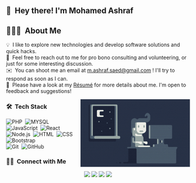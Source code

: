 ## 👋 &nbsp;Hey there! I'm Mohamed Ashraf

## 👨🏻‍💻 &nbsp;About Me

💡 &nbsp;I like to explore new technologies and develop software solutions and quick hacks.\
💬 &nbsp;Feel free to reach out to me for pro bono consulting and volunteering, or just for some interesting discussion.\
✉️ &nbsp;You can shoot me an email at m.ashraf.saed@gmail.com ! I'll try to respond as soon as I can.\
📄 &nbsp;Please have a look at my [Résumé](https://docs.google.com/document/d/1JFnii3QA5WXvz-NwgTSWmqoUomSsABWfEF6jneSPnxI/edit?usp=sharing) for more details about me. I'm open to feedback and suggestions!

<img alt="Night Coding" src="https://raw.githubusercontent.com/AVS1508/AVS1508/master/assets/Night-Coding.gif" align="right"/>

### 🛠 &nbsp;Tech Stack
![PHP](https://img.shields.io/badge/-php-333333?style=flat&logo=php)&nbsp;
![MYSQL](https://img.shields.io/badge/-mysql-333333?style=flat&logo=mysql)&nbsp;
![JavaScript](https://img.shields.io/badge/-JavaScript-333333?style=flat&logo=javascript)&nbsp;
![React](https://img.shields.io/badge/-React-333333?style=flat&logo=react)&nbsp;
![Node.js](https://img.shields.io/badge/-Node.js-333333?style=flat&logo=node.js)&nbsp;
![HTML](https://img.shields.io/badge/-HTML-333333?style=flat&logo=HTML5)&nbsp;
![CSS](https://img.shields.io/badge/-CSS-333333?style=flat&logo=CSS3&logoColor=1572B6)&nbsp;
![Bootstrap](https://img.shields.io/badge/-Bootstrap-333333?style=flat&logo=bootstrap&logoColor=563D7C)\
![Git](https://img.shields.io/badge/-Git-333333?style=flat&logo=git)&nbsp;
![GitHub](https://img.shields.io/badge/-GitHub-333333?style=flat&logo=github)&nbsp;

### 🤝🏻 &nbsp;Connect with Me

<p align="center">
<a href="https://www.linkedin.com/in/mohamedashrafelsaed/"><img src="https://img.shields.io/badge/Mohamed%20Ashraf?style=flat-square&logo=Linkedin&logoColor=white"/></a>
<a href="https://www.instagram.com/mohamed_ashraf_elsaed/"><img src="https://img.shields.io/badge/Mohamed%20Ashraf?style=flat-square&logo=Instagram&logoColor=white"/></a>
<a href="https://www.facebook.com/mohamed.ashrafelsaed201"><img src="https://img.shields.io/badge/Mohamed%20Ashraf?style=flat-square&logo=Facebook&logoColor=white"/></a>
<a href="https://twitter.com/MohammedElsaed_"><img src="https://img.shields.io/twitter/follow/MohammedElsaed_?label=Mohamed%20Ashraf&style=social"/></a>
</p>
